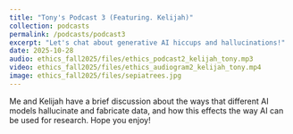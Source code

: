 ```yaml
---
title: "Tony's Podcast 3 (Featuring. Kelijah)"
collection: podcasts
permalink: /podcasts/podcast3
excerpt: "Let's chat about generative AI hiccups and hallucinations!"
date: 2025-10-28
audio: ethics_fall2025/files/ethics_podcast2_kelijah_tony.mp3
video: ethics_fall2025/files/ethics_audiogram2_kelijah_tony.mp4
image: ethics_fall2025/files/sepiatrees.jpg
---
```

Me and Kelijah have a brief discussion about the ways that different AI models hallucinate and fabricate data, and how this effects the way AI can be used for research. Hope you enjoy!
